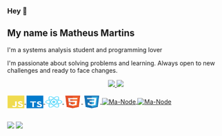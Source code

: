 ### Hey 👋


## My name is Matheus Martins

I'm a systems analysis student and programming lover 

I'm passionate about solving problems and learning. Always open to new challenges and ready to face changes.
<div align="center">
  <a href="https://github.com/matheusMdn">
  <img height="180em" src="https://github-readme-stats.vercel.app/api?username=matheusMdn&show_icons=true&theme=dracula&include_all_commits=true&count_private=true"/>
  <img height="180em" src="https://github-readme-stats.vercel.app/api/top-langs/?username=matheusMdn&layout=compact&langs_count=7&theme=dracula"/>
</div>
  
<div style="display: inline_block"><br>
  <img align="center" alt="Ma-Js" height="30" width="40" src="https://raw.githubusercontent.com/devicons/devicon/master/icons/javascript/javascript-plain.svg">
  <img align="center" alt="Ma-Ts" height="30" width="40" src="https://raw.githubusercontent.com/devicons/devicon/master/icons/typescript/typescript-plain.svg">
  <img align="center" alt="Ma-React" height="30" width="40" src="https://raw.githubusercontent.com/devicons/devicon/master/icons/react/react-original.svg">
  <img align="center" alt="Ma-HTML" height="30" width="40" src="https://raw.githubusercontent.com/devicons/devicon/master/icons/html5/html5-original.svg">
  <img align="center" alt="Ma-CSS" height="30" width="40" src="https://raw.githubusercontent.com/devicons/devicon/master/icons/css3/css3-original.svg">
  <img align="center" alt="Ma-Node" height="30" width="40" src="https://cdn.jsdelivr.net/gh/devicons/devicon/icons/nodejs/nodejs-original.svg">
  <img align="center" alt="Ma-Node" height="30" width="40" src="https://cdn.jsdelivr.net/gh/devicons/devicon/icons/nextjs/nextjs-original.svg">
</div><br>
  
  <a href = "mailto:matheusmanasc@gmail.com"><img src="https://img.shields.io/badge/-Gmail-%23333?style=for-the-badge&logo=gmail&logoColor=white" target="_blank"></a>
  <a href="https://www.linkedin.com/in/matheus-martins-5190a6194/" target="_blank"><img src="https://img.shields.io/badge/-LinkedIn-%230077B5?style=for-the-badge&logo=linkedin&logoColor=white" target="_blank"></a> 

  
